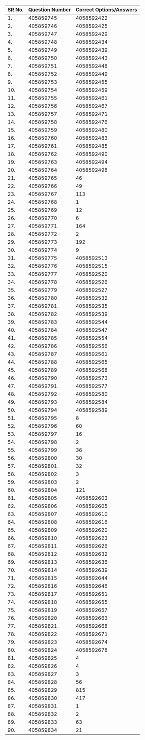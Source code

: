 | **SR No\.** | **Question Number** | **Correct Options/Answers** |
|-------------|---------------------|-----------------------------|
| 1\.         | 405859745           | 4058592422                  |
| 2\.         | 405859746           | 4058592425                  |
| 3\.         | 405859747           | 4058592429                  |
| 4\.         | 405859748           | 4058592434                  |
| 5\.         | 405859749           | 4058592439                  |
| 6\.         | 405859750           | 4058592443                  |
| 7\.         | 405859751           | 4058592448                  |
| 8\.         | 405859752           | 4058592449                  |
| 9\.         | 405859753           | 4058592455                  |
| 10\.        | 405859754           | 4058592459                  |
| 11\.        | 405859755           | 4058592461                  |
| 12\.        | 405859756           | 4058592467                  |
| 13\.        | 405859757           | 4058592471                  |
| 14\.        | 405859758           | 4058592476                  |
| 15\.        | 405859759           | 4058592480                  |
| 16\.        | 405859760           | 4058592483                  |
| 17\.        | 405859761           | 4058592485                  |
| 18\.        | 405859762           | 4058592490                  |
| 19\.        | 405859763           | 4058592494                  |
| 20\.        | 405859764           | 4058592498                  |
| 21\.        | 405859765           | 46                          |
| 22\.        | 405859766           | 49                          |
| 23\.        | 405859767           | 113                         |
| 24\.        | 405859768           | 1                           |
| 25\.        | 405859769           | 12                          |
| 26\.        | 405859770           | 6                           |
| 27\.        | 405859771           | 164                         |
| 28\.        | 405859772           | 2                           |
| 29\.        | 405859773           | 192                         |
| 30\.        | 405859774           | 9                           |
| 31\.        | 405859775           | 4058592513                  |
| 32\.        | 405859776           | 4058592515                  |
| 33\.        | 405859777           | 4058592520                  |
| 34\.        | 405859778           | 4058592526                  |
| 35\.        | 405859779           | 4058592527                  |
| 36\.        | 405859780           | 4058592532                  |
| 37\.        | 405859781           | 4058592535                  |
| 38\.        | 405859782           | 4058592539                  |
| 39\.        | 405859783           | 4058592544                  |
| 40\.        | 405859784           | 4058592547                  |
| 41\.        | 405859785           | 4058592554                  |
| 42\.        | 405859786           | 4058592556                  |
| 43\.        | 405859787           | 4058592561                  |
| 44\.        | 405859788           | 4058592565                  |
| 45\.        | 405859789           | 4058592568                  |
| 46\.        | 405859790           | 4058592573                  |
| 47\.        | 405859791           | 4058592577                  |
| 48\.        | 405859792           | 4058592580                  |
| 49\.        | 405859793           | 4058592584                  |
| 50\.        | 405859794           | 4058592589                  |
| 51\.        | 405859795           | 8                           |
| 52\.        | 405859796           | 60                          |
| 53\.        | 405859797           | 16                          |
| 54\.        | 405859798           | 2                           |
| 55\.        | 405859799           | 36                          |
| 56\.        | 405859800           | 30                          |
| 57\.        | 405859801           | 32                          |
| 58\.        | 405859802           | 3                           |
| 59\.        | 405859803           | 2                           |
| 60\.        | 405859804           | 121                         |
| 61\.        | 405859805           | 4058592603                  |
| 62\.        | 405859806           | 4058592605                  |
| 63\.        | 405859807           | 4058592610                  |
| 64\.        | 405859808           | 4058592616                  |
| 65\.        | 405859809           | 4058592620                  |
| 66\.        | 405859810           | 4058592623                  |
| 67\.        | 405859811           | 4058592626                  |
| 68\.        | 405859812           | 4058592632                  |
| 69\.        | 405859813           | 4058592636                  |
| 70\.        | 405859814           | 4058592639                  |
| 71\.        | 405859815           | 4058592644                  |
| 72\.        | 405859816           | 4058592646                  |
| 73\.        | 405859817           | 4058592651                  |
| 74\.        | 405859818           | 4058592655                  |
| 75\.        | 405859819           | 4058592657                  |
| 76\.        | 405859820           | 4058592663                  |
| 77\.        | 405859821           | 4058592668                  |
| 78\.        | 405859822           | 4058592671                  |
| 79\.        | 405859823           | 4058592674                  |
| 80\.        | 405859824           | 4058592678                  |
| 81\.        | 405859825           | 4                           |
| 82\.        | 405859826           | 4                           |
| 83\.        | 405859827           | 3                           |
| 84\.        | 405859828           | 56                          |
| 85\.        | 405859829           | 815                         |
| 86\.        | 405859830           | 417                         |
| 87\.        | 405859831           | 1                           |
| 88\.        | 405859832           | 2                           |
| 89\.        | 405859833           | 63                          |
| 90\.        | 405859834           | 21                          |
